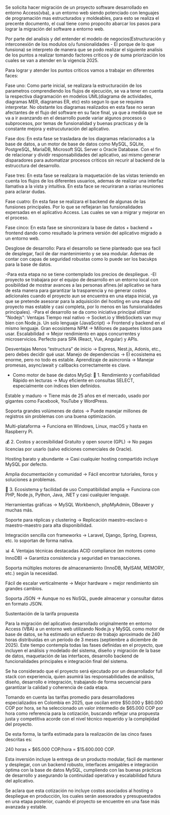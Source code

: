 Se solicita hacer migración de un proyecto software desarrollado en entorno Access(vba), a un entorno web siendo potenciado con lenguajes de programación mas estructurados y moldeables, para esto se realiza el precente documento, el cual tiene como propocito abarcar los pasos para lograr la migración del software a entorno web.

Por parte del analisis y del entender el modelo de negocios(Estructuración y interconexión de los modulos o/u funsionalidades - El porque de lo que funsiona) se interpreto de manera que se podo realizar el siguiente analisis de los puntos a realizar tomando factores criticos y de suma priorización los cuales se van a atender en la vigencia 2025.

Para lograr y atender los puntos criticos vamos a trabajar en diferentes faces:

Fase uno:
Como parte inicial, se realizara la estructuración de los parametros comprendiendo los flujos de ejecución, se va a tener en cuenta la respectiva diagramación en modelos UML(diagrama de actividades, diagramas MER, diagramas ER, etc) esto segun lo que se requiera interpretar. No obstante los diagramas realizados en esta fase no seran afectantes de el flujo del software en su face final, ya que a medida que se va a ir avanzando en el desarrollo puede variar algunos procesos o subprocesos, por temas de funsionalidad y buenas practicas y de la constante mejora y estrucuturación del aplicativo.

Fase dos:
En esta fase se trasladara de los diagramas relacionados a la base de datos, a un motor de base de datos como MySQL, SQLite, PostgreSQL, MariaDB, Microsoft SQL Server o Oracle Database. Con el fin de relacionar y dividir responsabilidades del aplicativo, asi mismo generar disparadores para automatizar procesos criticos sin recurir al backend de la estrucctura del desarrollo.

Fase tres:
En esta fase se realizara la maquetación de las vistas teniendo en cuenta los flujos de los diferentes usuarios, ademas de realizar una interfaz llamativa a la vista y intuitiva. En esta face se recuriraran a varias reuniones para aclarar dudas.

Fase cuatro:
En esta fase se realizara el backend de algunas de las funsiones principales. Por lo que se reflejaran las funsionalidades expersadas en el aplicativo Access. Las cuales se van a migrar y mejorar en el proceso.

Fase cinco:
En esta fase se sincronizara la base de datos + backend + frontend dando como resultado la primera versión del aplicativo migrado a un entorno web.

Desglose de desarrollo:
Para el desarrollo se tiene planteado que sea facil de desplegar, facil de dar mantenimiento y se sea modular. Ademas de contar con capas de seguridad robustas como lo puede ser los bacukps para la base de datos.

-Para esta etapa no se tiene contemplado los precios de despliegue.
-El proyecto se trabajara por el equipo de desarrollo en un entorno local con posibiildad de mostrar avances a las personas afines.(el aplicativo se hara de esta manera para garantizar la trasparencia y no generar costos adicionales cuando el proyecto aun se encuentra en una etapa inicial, ya que se pretende asesorar para la adquisición del hosting en una etapa del proyecto mas estable y casi completa, por lo menos en las funsionalidades principales).
-Para el desarrollo se da como iniciativa principal utilizar "Nodejs":
Ventajas
Tiempo real nativo → Socket.io y WebSockets van muy bien con Node.js.
Un solo lenguaje (JavaScript) → Frontend y backend en el mismo lenguaje.
Gran ecosistema NPM → Millones de paquetes listos para usar.
Escalabilidad → Mejor rendimiento en apps concurrentes y microservicios.
Perfecto para SPA (React, Vue, Angular) y APIs.

Desventajas
Menos “estructura” de inicio → Express, Nest.js, Adonis, etc., pero debes decidir qué usar.
Manejo de dependencias → El ecosistema es enorme, pero no todo es estable.
Aprendizaje de asincronía → Manejar promesas, async/await y callbacks correctamente es clave.
- Como motor de base de datos MySql:
🚀 1. Rendimiento y confiabilidad
Rápido en lecturas → Muy eficiente en consultas SELECT, especialmente con índices bien definidos.

Estable y maduro → Tiene más de 25 años en el mercado, usado por gigantes como Facebook, YouTube y WordPress.

Soporta grandes volúmenes de datos → Puede manejar millones de registros sin problemas con una buena optimización.

Multi-plataforma → Funciona en Windows, Linux, macOS y hasta en Raspberry Pi.

💰 2. Costos y accesibilidad
Gratuito y open source (GPL) → No pagas licencias por usarlo (salvo ediciones comerciales de Oracle).

Hosting barato y abundante → Casi cualquier hosting compartido incluye MySQL por defecto.

Amplia documentación y comunidad → Fácil encontrar tutoriales, foros y soluciones a problemas.

🔌 3. Ecosistema y facilidad de uso
Compatibilidad amplia → Funciona con PHP, Node.js, Python, Java, .NET y casi cualquier lenguaje.

Herramientas gráficas → MySQL Workbench, phpMyAdmin, DBeaver y muchas más.

Soporte para réplicas y clustering → Replicación maestro-esclavo o maestro-maestro para alta disponibilidad.

Integración sencilla con frameworks → Laravel, Django, Spring, Express, etc. lo soportan de forma nativa.

📊 4. Ventajas técnicas destacadas
ACID compliance (en motores como InnoDB) → Garantiza consistencia y seguridad en transacciones.

Soporta múltiples motores de almacenamiento (InnoDB, MyISAM, MEMORY, etc.) según la necesidad.

Fácil de escalar verticalmente → Mejor hardware = mejor rendimiento sin grandes cambios.

Soporta JSON → Aunque no es NoSQL, puede almacenar y consultar datos en formato JSON.


Sustentación de la tarifa propuesta

Para la migración del aplicativo desarrollado originalmente en entorno Access (VBA) a un entorno web utilizando Node.js y MySQL como motor de base de datos, se ha estimado un esfuerzo de trabajo aproximado de 240 horas distribuidas en un período de 3 meses (septiembre a diciembre de 2025). Este tiempo contempla todas las fases definidas en el proyecto, que incluyen el análisis y modelado del sistema, diseño y migración de la base de datos, maquetación de las interfaces, desarrollo backend de funcionalidades principales e integración final del sistema.

Se ha considerado que el proyecto será ejecutado por un desarrollador full stack con experiencia, quien asumirá las responsabilidades de análisis, diseño, desarrollo e integración, trabajando de forma secuencial para garantizar la calidad y coherencia de cada etapa.

Tomando en cuenta las tarifas promedio para desarrolladores especializados en Colombia en 2025, que oscilan entre $50.000 y $80.000 COP por hora, se ha seleccionado un valor intermedio de $65.000 COP por hora como referencia para la cotización, buscando reflejar una propuesta justa y competitiva acorde con el nivel técnico requerido y la complejidad del proyecto.

De esta forma, la tarifa estimada para la realización de las cinco fases descritas es:

240 horas × $65.000 COP/hora = $15.600.000 COP.

Esta inversión incluye la entrega de un producto modular, fácil de mantener y desplegar, con un backend robusto, interfaces amigables e integración óptima con la base de datos MySQL, cumpliendo con las buenas prácticas de desarrollo y asegurando la continuidad operativa y escalabilidad futura del aplicativo.

Se aclara que esta cotización no incluye costos asociados al hosting o despliegue en producción, los cuales serán asesorados y presupuestados en una etapa posterior, cuando el proyecto se encuentre en una fase más avanzada y estable.